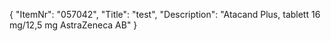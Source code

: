 {
  "ItemNr": "057042",
  "Title": "test",
  "Description": "Atacand Plus, tablett 16 mg/12,5 mg AstraZeneca AB"
}